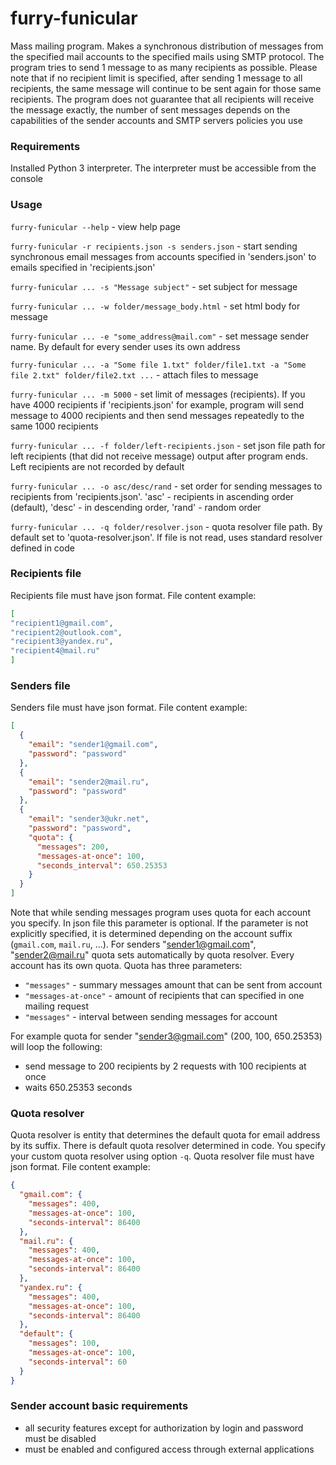 # furry-funicular

Mass mailing program. Makes a synchronous distribution of messages
from the specified mail accounts to the specified mails using SMTP
protocol. The program tries to send 1 message to as many recipients as
possible. Please note that if no recipient limit is specified, after
sending 1 message to all recipients, the same message will continue to
be sent again for those same recipients. The program does not guarantee
that all recipients will receive the message exactly, the number of
sent messages depends on the capabilities of the sender accounts and
SMTP servers policies you use

### Requirements

Installed Python 3 interpreter. The interpreter must be accessible
from the console

### Usage

`furry-funicular --help` - view help page

`furry-funicular -r recipients.json -s senders.json` - start sending
synchronous email messages from accounts specified in 'senders.json'
to emails specified in 'recipients.json'

`furry-funicular ... -s "Message subject"` - set subject for message

`furry-funicular ... -w folder/message_body.html` - set html body for
message

`furry-funicular ... -e "some_address@mail.com"` - set message sender
name. By default for every sender uses its own address

`furry-funicular ... -a "Some file 1.txt" folder/file1.txt -a "Some
file 2.txt" folder/file2.txt ...` - attach files to message

`furry-funicular ... -m 5000` - set limit of messages (recipients).
If you have 4000 recipients if 'recipients.json' for example, program
will send message to 4000 recipients and then send messages repeatedly
to the same 1000 recipients

`furry-funicular ... -f folder/left-recipients.json` - set json file
path for left recipients (that did not receive message) output after
program ends. Left recipients are not recorded by default

`furry-funicular ... -o asc/desc/rand` - set order for sending messages
to recipients from 'recipients.json'. 'asc' - recipients in ascending
order (default), 'desc' - in descending order, 'rand' - random order

`furry-funicular ... -q folder/resolver.json` - quota resolver file
path. By default set to 'quota-resolver.json'. If file is not read,
uses standard resolver defined in code

### Recipients file

Recipients file must have json format. File content example:
```json
[
"recipient1@gmail.com",
"recipient2@outlook.com",
"recipient3@yandex.ru",
"recipient4@mail.ru"
]
```

### Senders file

Senders file must have json format. File content example:
```json
[
  {
    "email": "sender1@gmail.com",
    "password": "password"
  },
  {
    "email": "sender2@mail.ru",
    "password": "password"
  },
  {
    "email": "sender3@ukr.net",
    "password": "password",
    "quota": {
      "messages": 200,
      "messages-at-once": 100,
      "seconds_interval": 650.25353
    }
  }
]
```
Note that while sending messages program uses quota for each account
you specify. In json file this parameter is optional. If the parameter
is not explicitly specified, it is determined depending on the account
suffix (`gmail.com`, `mail.ru`, ...). For senders "sender1@gmail.com",
"sender2@mail.ru" quota sets automatically by quota resolver. Every
account has its own quota. Quota has three parameters:
- `"messages"` - summary messages amount that can be sent from account
- `"messages-at-once"` - amount of recipients that can specified in one
mailing request
- `"messages"` - interval between sending messages for account

For example quota for sender "sender3@gmail.com" (200, 100, 650.25353)
will loop the following:
- send message to 200 recipients by 2 requests with 100 recipients
at once
- waits 650.25353 seconds

### Quota resolver

Quota resolver is entity that determines the default quota for email
address by its suffix. There is default quota resolver determined in
code. You specify your custom quota resolver using option `-q`. Quota
resolver file must have json format. File content example:
```json
{
  "gmail.com": {
    "messages": 400,
    "messages-at-once": 100,
    "seconds-interval": 86400
  },
  "mail.ru": {
    "messages": 400,
    "messages-at-once": 100,
    "seconds-interval": 86400
  },
  "yandex.ru": {
    "messages": 400,
    "messages-at-once": 100,
    "seconds-interval": 86400
  },
  "default": {
    "messages": 100,
    "messages-at-once": 100,
    "seconds-interval": 60
  }
}
```

### Sender account basic requirements

- all security features except for authorization by login and
password must be disabled
- must be enabled and configured access through external applications
